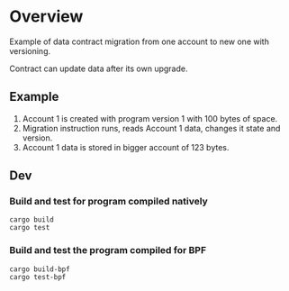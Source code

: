 
# Overview

Example of data contract migration from one account to new one with versioning.

Contract can update data after its own upgrade.

## Example

1. Account 1 is created with program version 1 with 100 bytes of space.
2. Migration instruction runs, reads Account 1 data, changes it state and version.
3. Account 1 data is stored in bigger account of 123 bytes.

## Dev
### Build and test for program compiled natively
```shell
cargo build
cargo test
```

### Build and test the program compiled for BPF
```shell
cargo build-bpf
cargo test-bpf
```